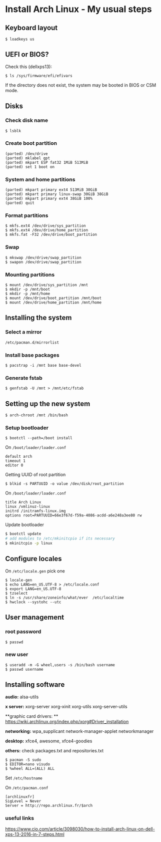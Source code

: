 # Install Arch Linux - My usual steps

## Keyboard layout

```$ loadkeys us```

## UEFI or BIOS?

Check this (dellxps13):

```$ ls /sys/firmware/efi/efivars ```

If the directory does not exist, the system may be booted in BIOS or CSM mode.

## Disks

### Check disk name

```$ lsblk ```

### Create boot partition

```
(parted) /dev/drive
(parted) mklabel gpt
(parted) mkpart ESP fat32 1MiB 513MiB
(parted) set 1 boot on
```
### System and home partitions
```
(parted) mkpart primary ext4 513MiB 30GiB
(parted) mkpart primary linux-swap 30GiB 38GiB
(parted) mkpart primary ext4 38GiB 100%
(parted) quit  
 ```

 ### Format partitions

 ```
$ mkfs.ext4 /dev/drive/sys_partition
$ mkfs.ext4 /dev/drive/home_partition
$ mkfs.fat -F32 /dev/drive/boot_partition
 ```

 ### Swap
 ```
$ mkswap /dev/drive/swap_partition
$ swapon /dev/drive/swap_partition
 ```

 ### Mounting partitions

```
$ mount /dev/drive/sys_partition /mnt
$ mkdir -p /mnt/boot
$ mkdir -p /mnt/home
$ mount /dev/drive/boot_partition /mnt/boot
$ mount /dev/drive/home_partition /mnt/home
```

## Installing the system

### Select a mirror

```
/etc/pacman.d/mirrorlist
```

### Install base packages

```
$ pacstrap -i /mnt base base-devel
```

### Generate fstab
```
$ genfstab -U /mnt > /mnt/etc/fstab
```

## Setting up the new system

```
$ arch-chroot /mnt /bin/bash
```

### Setup bootloader

```
$ bootctl --path=/boot install
```

On
``
/boot/loader/loader.conf
``

```
default arch
timeout 1
editor 0
```

Getting UUID of root partition

```
$ blkid -s PARTUUID -o value /dev/disk/root_partition
```

On
``
/boot/loader/loader.conf
``

```
title Arch Linux
linux /vmlinuz-linux
initrd /initramfs-linux.img
options root=PARTUUID=66e3f67d-f59a-4086-acdd-a6e248a3ee80 rw
```

Update bootloader

```bash
$ bootctl update
# add modules to /etc/mkinitcpio if its necessary
$ mkinitcpio -p linux
```

## Configure locales

On
``
/etc/locale.gen
``
pick one

```
$ locale-gen
$ echo LANG=en_US.UTF-8 > /etc/locale.conf
$ export LANG=en_US.UTF-8
$ tzselect
$ ln -s /usr/share/zoneinfo/what/ever  /etc/localtime
$ hwclock --systohc --utc
```

## User management

### root password

```
$ passwd
```

### new user

```
$ useradd -m -G wheel,users -s /bin/bash username
$ passwd username
```

## Installing software

**audio:** alsa-utils

**x server:** xorg-server xorg-xinit xorg-utils xorg-server-utils

**graphic card drivers: ** https://wiki.archlinux.org/index.php/xorg#Driver_installation

**networking:** wpa_supplicant network-manager-applet networkmanager

**desktop:** xfce4, awesome, xfce4-goodies

**others:** check packages.txt and repositories.txt

```
$ pacman -S sudo
$ EDITOR=nano visudo
$ %wheel ALL=(ALL) ALL
```

Set ``/etc/hostname``

On
``
/etc/pacman.conf
``

```
[archlinuxfr]
SigLevel = Never
Server = http://repo.archlinux.fr/$arch
```
### useful links
https://www.cio.com/article/3098030/how-to-install-arch-linux-on-dell-xps-13-2016-in-7-steps.html


